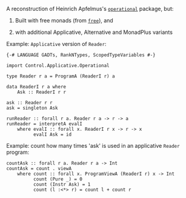 A reconstruction of Heinrich Apfelmus's [`operational`](http://hackage.haskell.org/package/operational) package, but:

1. Built with free monads (from [`free`](http://hackage.haskell.org/package/free)), and

2. with additional Applicative, Alternative and MonadPlus variants

Example: `Applicative` version of `Reader`:

    {-# LANGUAGE GADTs, RankNTypes, ScopedTypeVariables #-}

    import Control.Applicative.Operational

    type Reader r a = ProgramA (ReaderI r) a

    data ReaderI r a where
        Ask :: ReaderI r r

    ask :: Reader r r
    ask = singleton Ask

    runReader :: forall r a. Reader r a -> r -> a
    runReader = interpretA evalI
        where evalI :: forall x. ReaderI r x -> r -> x
              evalI Ask = id

Example: count how many times 'ask' is used in an applicative `Reader`
program:

    countAsk :: forall r a. Reader r a -> Int
    countAsk = count . viewA
        where count :: forall x. ProgramViewA (ReaderI r) x -> Int
              count (Pure _) = 0
              count (Instr Ask) = 1
              count (l :<*> r) = count l + count r
